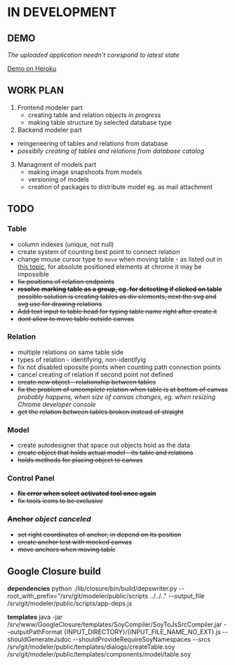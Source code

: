# IN DEVELOPMENT

## DEMO 

_The uploaded application needn't corespond to latest state_

[Demo on Heroku](http://desolate-peak-6141.herokuapp.com/) 

## WORK PLAN
1. Frontend modeler part
	* creating table and relation objects	_in progress_
	* making table structure by selected database type
2. Backend modeler part
  * reingeneering of tables and relations from database
  * _possiblly creating of tables and relations from  database catalog_
3. Managment of models part
	* making image snapshoots from models
	* versioning of models
	* creation of packages to distribute model eg. as mail attachment

## TODO

### Table
* column indexes (unique, not null)
* create system of counting best point to connect relation
* change mouse cursor type to `move` when moving table - as listed out  in
[this topic](http://stackoverflow.com/questions/8942805/chrome-bug-cursor-changes-on-mouse-down-move/), for absolute positioned elements at chrome it may be impossible
* <s>fix positions of relation endpoints</s>
* <s> __resolve marking table as a group, eg. for detecting if clicked on 
  table__ possible solution is creating tables as div elements, next the
  svg and svg use for drawing relations</s>
* <s>Add text input to table head for typing table name right after create it
  </s>
* <s>dont allow to move table outside canvas</s>

### Relation
* multiple relations on same table side
* types of relation - identifying, non-identifyig
* fix not disabled opossite points when counting path connection points
* cancel creating of relation if second point not defined
* <s>create new object - relationship between tables</s>
* <s>fix the problem of uncomplete relation when table is at bottom of canvas
</s> _probably happens, when size of canvas changes, eg. when resizing Chrome
 developer console_
* <s>get the relation between tables broken instead of straight</s>

### Model
* create autodesigner that space out objects hold as the data
* <s>create object that holds actual model - its table and relations</s>
* <s>holds methods for placing object to canvas</s>

### Control Panel
* <s>__fix error when select activated tool once again__</s>
* <s>fix tools icons to be exclusive</s>

### <s>Anchor</s> _object canceled_
* <s>set right coordinates of anchor, in depend on its position</s>
* <s>create anchor test with mocked canvas</s>
* <s>move anchors when moving table</s>

## Google Closure build
**dependencies**
python ./lib/closure/bin/build/depswriter.py --root_with_prefix="/srv/git/modeler/public/scripts ../../.." --output_file /srv/git/modeler/public/scripts/app-deps.js

**templates**
java -jar /srv/www/GoogleClosure/templates/SoyCompiler/SoyToJsSrcCompiler.jar --outputPathFormat {INPUT_DIRECTORY}/{INPUT_FILE_NAME_NO_EXT}.js --shouldGenerateJsdoc --shouldProvideRequireSoyNamespaces --srcs /srv/git/modeler/public/templates/dialogs/createTable.soy /srv/git/modeler/public/templates/components/model/table.soy
